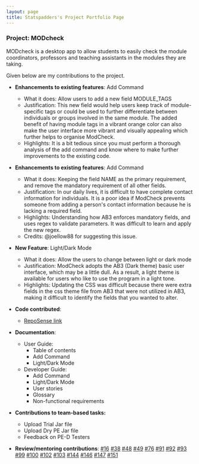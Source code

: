 ```yaml
---
layout: page
title: Statspadders's Project Portfolio Page
---
```


### Project: MODcheck

MODcheck is a desktop app to allow students to easily check the module coordinators, professors and teaching
assistants in the modules they are taking.

Given below are my contributions to the project.

* **Enhancements to existing features**: Add Command
    * What it does: Allow users to add a new field MODULE_TAGS
    * Justification: This new field would help users keep track of module-specific tags or could be used to further differentiate between individuals or groups involved in the same module. The added benefit of having module tags in a vibrant orange color can also make the user interface more vibrant and visually appealing which further helps to organise ModCheck.
    * Highlights: It is a bit tedious since you must perform a thorough analysis of the add command and know where to make further improvements to the existing code.

* **Enhancements to existing features**: Add Command
    * What it does: Keeping the field NAME as the primary requirement, and remove the mandatory requirement of all other fields.
    * Justification: In our daily lives, it is difficult to have complete contact information for individuals. It is a poor idea if ModCheck prevents someone from adding a person's contact information because he is lacking a required field.
    * Highlights: Understanding how AB3 enforces mandatory fields, and uses regex to validate parameters. It was difficult to learn and apply the new regex. 
    * Credits: @joellow88 for suggesting this issue.

* **New Feature**: Light/Dark Mode
    * What it does: Allow the users to change between light or dark mode
    * Justification: ModCheck adopts the AB3 (Dark theme) basic user interface, which may be a little dull. As a result, a light theme is available for users who like to use the program in a light tone.
    * Highlights: Updating the CSS was difficult because there were extra fields in the css theme file from AB3 that were not utilized in AB3, making it difficult to identify the fields that you wanted to alter.
    
* **Code contributed**:
    * [RepoSense link](https://nus-cs2103-ay2223s2.github.io/tp-dashboard/?search=statspadders&breakdown=true&sort=groupTitle%20dsc&sortWithin=title&since=2023-02-17&timeframe=commit&mergegroup=&groupSelect=groupByRepos&checkedFileTypes=docs~functional-code~test-code~other)

* **Documentation**:
    * User Guide:
        * Table of contents
        * Add Command
        * Light/Dark Mode
    * Developer Guide:
        * Add Command
        * Light/Dark Mode
        * User stories
        * Glossary
        * Non-functional requirements

* **Contributions to team-based tasks:**
    * Upload Trial Jar file
    * Upload Dry PE Jar file
    * Feedback on PE-D Testers

* **Review/mentoring contributions**:
[#16](https://github.com/AY2223S2-CS2103-F10-3/tp/pull/16) 
[#38](https://github.com/AY2223S2-CS2103-F10-3/tp/pull/38)
[#48](https://github.com/AY2223S2-CS2103-F10-3/tp/pull/48)
[#49](https://github.com/AY2223S2-CS2103-F10-3/tp/pull/49)
[#76](https://github.com/AY2223S2-CS2103-F10-3/tp/pull/76)
[#91](https://github.com/AY2223S2-CS2103-F10-3/tp/pull/91)
[#92](https://github.com/AY2223S2-CS2103-F10-3/tp/pull/92)
[#93](https://github.com/AY2223S2-CS2103-F10-3/tp/pull/93)
[#99](https://github.com/AY2223S2-CS2103-F10-3/tp/pull/99)
[#100](https://github.com/AY2223S2-CS2103-F10-3/tp/pull/100)
[#102](https://github.com/AY2223S2-CS2103-F10-3/tp/pull/102)
[#103](https://github.com/AY2223S2-CS2103-F10-3/tp/pull/103)
[#144](https://github.com/AY2223S2-CS2103-F10-3/tp/pull/144)
[#146](https://github.com/AY2223S2-CS2103-F10-3/tp/pull/146) 
[#147](https://github.com/AY2223S2-CS2103-F10-3/tp/pull/147) 
[#151](https://github.com/AY2223S2-CS2103-F10-3/tp/pull/151)


